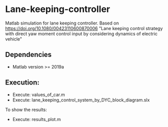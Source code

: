 # Lane-keeping-controller

Matlab simulation for lane keeping controller.
Based on https://doi.org/10.1080/00423110600870006
"Lane keeping control strategy with direct yaw moment control input by considering dynamics of electric vehicle"

## Dependencies

- Matlab version >= 2019a 

## Execution:

- Execute: values_of_car.m
- Execute: lane_keeping_control_system_by_DYC_block_diagram.slx

To show the results:
- Execute: results_plot.m 



